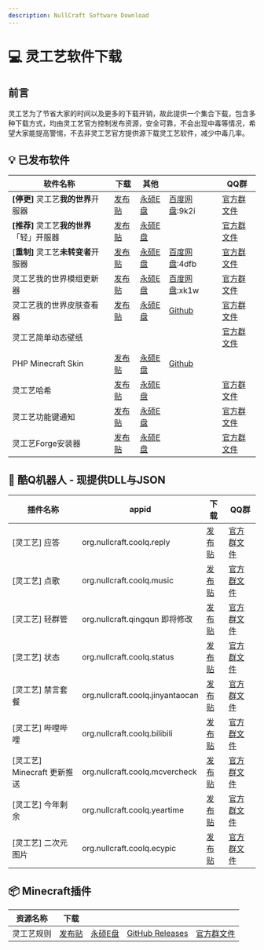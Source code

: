 ```yaml
---
description: NullCraft Software Download
---
```

# 💻 灵工艺软件下载

## 前言

灵工艺为了节省大家的时间以及更多的下载开销，故此提供一个集合下载，包含多种下载方式，均由灵工艺官方控制发布资源，安全可靠，不会出现中毒等情况，希望大家能提高警惕，不去非灵工艺官方提供源下载灵工艺软件，减少中毒几率。

## 💡 已发布软件

| 软件名称                        | 下载                                | 其他                                |                                                                | QQ群                                              |
| --------------------------- | --------------------------------- | --------------------------------- | -------------------------------------------------------------- | ------------------------------------------------ |
| **\[停更]** 灵工艺**我的世界**开服器    | [发布贴](https://nullcraft.org/d/5)  | [永硕E盘](http://fastchen.ys168.com) | [百度网盘](https://pan.baidu.com/s/1iW2U8tTO3IHlmGzfCPGwNg):9k2i   | [官方群文件](https://jq.qq.com/?\_wv=1027\&k=5CNpRf5) |
| **\[推荐]** 灵工艺**我的世界**「轻」开服器 | [发布贴](https://nullcraft.org/d/4)  | [永硕E盘](http://fastchen.ys168.com) |                                                                | [官方群文件](https://jq.qq.com/?\_wv=1027\&k=5CNpRf5) |
| \[**重制]** 灵工艺**未转变者**开服器    | [发布贴](https://nullcraft.org/d/6)  | [永硕E盘](http://fastchen.ys168.com) | [百度网盘](https://pan.baidu.com/s/15bDzTV3RU7LYjVS965deEA):4dfb   | [官方群文件](https://jq.qq.com/?\_wv=1027\&k=5CNpRf5) |
| 灵工艺我的世界模组更新器                | [发布贴](https://nullcraft.org/d/7)  | [永硕E盘](http://fastchen.ys168.com) | [百度网盘](https://pan.baidu.com/s/1-H_ySdk1GXgchMyDM53ovw):xk1w   | [官方群文件](https://jq.qq.com/?\_wv=1027\&k=5CNpRf5) |
| 灵工艺我的世界皮肤查看器                | [发布贴](https://nullcraft.org/d/8)  | [永硕E盘](http://fastchen.ys168.com) | [Github](https://github.com/FastChen/NullCraft-Minecraft-Skin) | [官方群文件](https://jq.qq.com/?\_wv=1027\&k=5CNpRf5) |
| 灵工艺简单动态壁纸                   |                                   |                                   |                                                                | [官方群文件](https://jq.qq.com/?\_wv=1027\&k=5CNpRf5) |
| PHP Minecraft Skin          | [发布贴](https://nullcraft.org/d/9)  | [永硕E盘](http://fastchen.ys168.com) | [Github](https://github.com/FastChen/PHP-Minecraft-Skin)       |                                                  |
| 灵工艺哈希                       | [发布贴](https://nullcraft.org/d/12) | [永硕E盘](http://fastchen.ys168.com) |                                                                | [官方群文件](https://jq.qq.com/?\_wv=1027\&k=5CNpRf5) |
| 灵工艺功能键通知                    | [发布贴](https://nullcraft.org/d/15) | [永硕E盘](http://fastchen.ys168.com) |                                                                | [官方群文件](https://jq.qq.com/?\_wv=1027\&k=5CNpRf5) |
| 灵工艺Forge安装器                 | [发布贴](https://nullcraft.org/d/19) | [永硕E盘](http://fastchen.ys168.com) |                                                                | [官方群文件](https://jq.qq.com/?\_wv=1027\&k=5CNpRf5) |

## 🤖 酷Q机器人 - 现提供DLL与JSON

| 插件名称                  | appid                            | 下载                                | QQ群                                              |
| --------------------- | -------------------------------- | --------------------------------- | ------------------------------------------------ |
| \[灵工艺] 应答             | org.nullcraft.coolq.reply        | [发布贴](https://nullcraft.org/d/10) | [官方群文件](https://jq.qq.com/?\_wv=1027\&k=5CNpRf5) |
| \[灵工艺] 点歌             | org.nullcraft.coolq.music        | [发布贴](https://nullcraft.org/d/10) | [官方群文件](https://jq.qq.com/?\_wv=1027\&k=5CNpRf5) |
| \[灵工艺] 轻群管            | org.nullcraft.qingqun 即将修改       | [发布贴](https://nullcraft.org/d/10) | [官方群文件](https://jq.qq.com/?\_wv=1027\&k=5CNpRf5) |
| \[灵工艺] 状态             | org.nullcraft.coolq.status       | [发布贴](https://nullcraft.org/d/10) | [官方群文件](https://jq.qq.com/?\_wv=1027\&k=5CNpRf5) |
| \[灵工艺] 禁言套餐           | org.nullcraft.coolq.jinyantaocan | [发布贴](https://nullcraft.org/d/10) | [官方群文件](https://jq.qq.com/?\_wv=1027\&k=5CNpRf5) |
| \[灵工艺] 哔哩哔哩           | org.nullcraft.coolq.bilibili     | [发布贴](https://nullcraft.org/d/10) | [官方群文件](https://jq.qq.com/?\_wv=1027\&k=5CNpRf5) |
| \[灵工艺] Minecraft 更新推送 | org.nullcraft.coolq.mcvercheck   | [发布贴](https://nullcraft.org/d/10) | [官方群文件](https://jq.qq.com/?\_wv=1027\&k=5CNpRf5) |
| \[灵工艺] 今年剩余           | org.nullcraft.coolq.yeartime     | [发布贴](https://nullcraft.org/d/10) | [官方群文件](https://jq.qq.com/?\_wv=1027\&k=5CNpRf5) |
| \[灵工艺] 二次元图片          | org.nullcraft.coolq.ecypic       | [发布贴](https://nullcraft.org/d/10) | [官方群文件](https://jq.qq.com/?\_wv=1027\&k=5CNpRf5) |

## 📦 Minecraft插件

| 资源名称  | 下载                                |                                   |                                                                  |                                                  |
| ----- | --------------------------------- | --------------------------------- | ---------------------------------------------------------------- | ------------------------------------------------ |
| 灵工艺规则 | [发布贴](https://nullcraft.org/d/11) | [永硕E盘](http://fastchen.ys168.com) |  [GitHub Releases](https://github.com/FastChen/NcRules/releases) | [官方群文件](https://jq.qq.com/?\_wv=1027\&k=5CNpRf5) |

